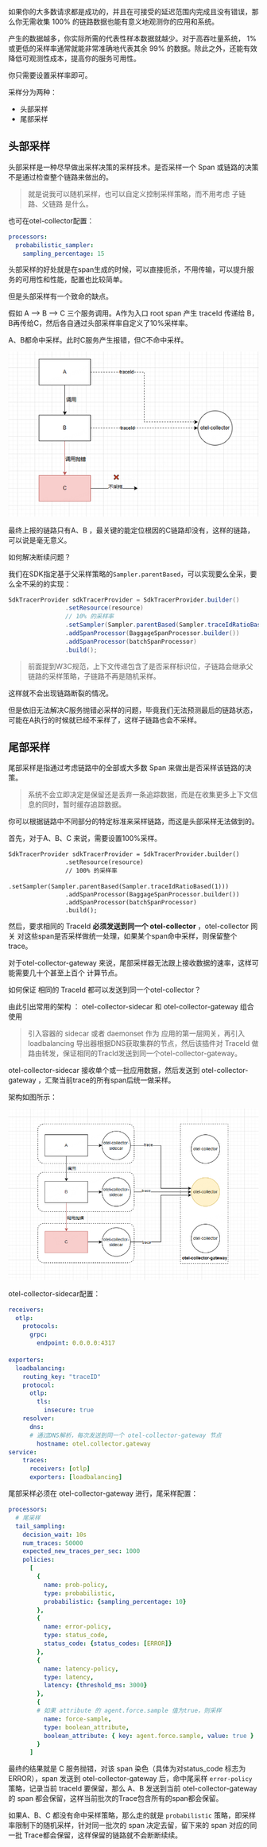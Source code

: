 如果你的大多数请求都是成功的，并且在可接受的延迟范围内完成且没有错误，那么你无需收集 100% 的链路数据也能有意义地观测你的应用和系统。



产生的数据越多，你实际所需的代表性样本数据就越少。对于高吞吐量系统， 1% 或更低的采样率通常就能非常准确地代表其余 99% 的数据。除此之外，还能有效降低可观测性成本，提高你的服务可用性。





你只需要设置采样率即可。



采样分为两种：

- 头部采样
- 尾部采样



## 头部采样

头部采样是一种尽早做出采样决策的采样技术。是否采样一个 Span 或链路的决策不是通过检查整个链路来做出的。

> 就是说我可以随机采样，也可以自定义控制采样策略，而不用考虑 子链路、父链路 是什么。



也可在otel-collector配置：

```yaml
processors:
  probabilistic_sampler:
    sampling_percentage: 15
```



头部采样的好处就是在span生成的时候，可以直接扼杀，不用传输，可以提升服务的可用性和性能，配置也比较简单。



但是头部采样有一个致命的缺点。



假如 A —> B —> C 三个服务调用。A作为入口 root span  产生 traceId 传递给 B，B再传给C，然后各自通过头部采样率自定义了10%采样率。

A、B都命中采样。此时C服务产生报错，但C不命中采样。



![](./picture/image-20250902113904655.png)



最终上报的链路只有A、B ，最关键的能定位根因的C链路却没有，这样的链路，可以说是毫无意义。



如何解决断续问题？

我们在SDK指定基于父采样策略的`Sampler.parentBased`，可以实现要么全采，要么全不采的的实现：

```java
SdkTracerProvider sdkTracerProvider = SdkTracerProvider.builder()
                .setResource(resource)
    			// 10% 的采样率
                .setSampler(Sampler.parentBased(Sampler.traceIdRatioBased(0.1)))
                .addSpanProcessor(BaggageSpanProcessor.builder())
                .addSpanProcessor(batchSpanProcessor)
                .build();
```

>  前面提到W3C规范，上下文传递包含了是否采样标识位，子链路会继承父链路的采样策略，子链路不再是随机采样。



这样就不会出现链路断裂的情况。



但是依旧无法解决C服务抛错必采样的问题，毕竟我们无法预测最后的链路状态，可能在A执行的时候就已经不采样了，这样子链路也会不采样。



## 尾部采样

尾部采样是指通过考虑链路中的全部或大多数 Span 来做出是否采样该链路的决策。

> 系统不会立即决定是保留还是丢弃一条追踪数据，而是在收集更多上下文信息的同时，暂时缓存追踪数据。

你可以根据链路中不同部分的特定标准来采样链路，而这是头部采样无法做到的。



首先，对于A、B、C 来说，需要设置100%采样。

```
SdkTracerProvider sdkTracerProvider = SdkTracerProvider.builder()
                .setResource(resource)
    			// 100% 的采样率
                .setSampler(Sampler.parentBased(Sampler.traceIdRatioBased(1)))
                .addSpanProcessor(BaggageSpanProcessor.builder())
                .addSpanProcessor(batchSpanProcessor)
                .build();
```



然后，要求相同的 TraceId **必须发送到同一个 otel-collector** ，otel-collector 网关 对这些span是否采样做统一处理，如果某个span命中采样，则保留整个 trace。



对于otel-collector-gateway 来说，尾部采样器无法跟上接收数据的速率，这样可能需要几十个甚至上百个 计算节点。





如何保证 相同的 TraceId 都可以发送到同一个otel-collector？



由此引出常用的架构 ： otel-collector-sidecar 和 otel-collector-gateway 组合使用

> 引入容器的 sidecar 或者 daemonset 作为 应用的第一层网关，再引入 loadbalancing 导出器根据DNS获取集群的节点，然后该插件对 TraceId 做路由转发，保证相同的TracId发送到同一个otel-collector-gateway。



otel-collector-sidecar 接收单个或一批应用数据，然后发送到  otel-collector-gateway ，汇聚当前trace的所有span后统一做采样。



架构如图所示：

 ![sidecar的loadbalancing可保证同一个traceId发送到同一个otel-collector-gateway](./picture/image-20250903105003273.png)







otel-collector-sidecar配置：

```yaml
receivers:
  otlp:
    protocols:
      grpc:
        endpoint: 0.0.0.0:4317
        
exporters:
  loadbalancing:
    routing_key: "traceID"
    protocol:
      otlp:
        tls:
          insecure: true
    resolver:
      dns:
      # 通过DNS解析，每次发送到同一个 otel-collector-gateway 节点
        hostname: otel.collector.gateway
service:    
    traces:
      receivers: [otlp]
      exporters: [loadbalancing]
```



尾部采样必须在 otel-collector-gateway 进行，尾采样配置：

```yaml
processors:
  # 尾采样
  tail_sampling:
    decision_wait: 10s
    num_traces: 50000
    expected_new_traces_per_sec: 1000
    policies:
      [
        {
          name: prob-policy,
          type: probabilistic,
          probabilistic: {sampling_percentage: 10}
        },
        {
          name: error-policy,
          type: status_code,
          status_code: {status_codes: [ERROR]}
        },
        {
          name: latency-policy,
          type: latency,
          latency: {threshold_ms: 3000}
        },
        {
        # 如果 attribute 的 agent.force.sample 值为true，则采样
          name: force-sample,
          type: boolean_attribute,
          boolean_attribute: { key: agent.force.sample, value: true }
        }
      ]       
```



最终的结果就是 C 服务抛错，对该 span 染色（具体为对status_code 标志为 ERROR），span 发送到 otel-collector-gateway 后，命中尾采样 `error-policy`策略，记录当前 traceId 要保留，那么 A、B 发送到当前  otel-collector-gateway的 span 都会保留，这样当前批次的Trace包含所有的span都会保留。



如果A、B、C 都没有命中采样策略，那么走的就是 `probabilistic` 策略，即采样率限制下的随机采样，针对同一批次的 span 决定去留，留下来的 span 对应的同一批 Trace都会保留，这样保留的链路就不会断断续续。



